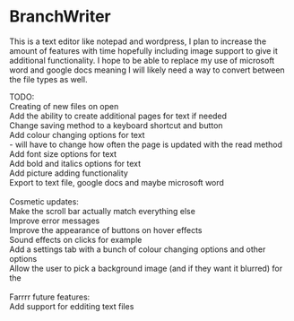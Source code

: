 # BranchWriter
This is a text editor like notepad and wordpress, I plan to increase the amount of features with time hopefully including image support to give it additional functionality. I hope to be able to replace my use of microsoft word and google docs meaning I will likely need a way to convert between the file types as well.

TODO:<br>
    Creating of new files on open<br>
    Add the ability to create additional pages for text if needed<br>
    Change saving method to a keyboard shortcut and button<br>
    Add colour changing options for text<br>
      - will have to change how often the page is updated with the read method<br>
    Add font size options for text<br>
    Add bold and italics options for text<br>
    Add picture adding functionality<br>
    Export to text file, google docs and maybe microsoft word<br>
    <br>
  Cosmetic updates:<br>
    Make the scroll bar actually match everything else<br>
    Improve error messages<br>
    Improve the appearance of buttons on hover effects<br>
    Sound effects on clicks for example<br>
    Add a settings tab with a bunch of colour changing options and other options<br>
    Allow the user to pick a background image (and if they want it blurred) for the <br>
    <br>
  Farrrr future features:<br>
    Add support for edditing text files<br>
